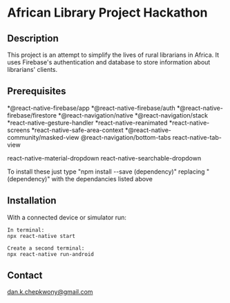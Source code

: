 # African Library Project Hackathon

## Description

This project is an attempt to simplify the lives of rural librarians in Africa.
It uses Firebase's authentication and database to store information about librarians' clients.

## Prerequisites

*@react-native-firebase/app
*@react-native-firebase/auth
*@react-native-firebase/firestore
*@react-navigation/native
*@react-navigation/stack
*react-native-gesture-handler
*react-native-reanimated
*react-native-screens
*react-native-safe-area-context
*@react-native-community/masked-view
@react-navigation/bottom-tabs
react-native-tab-view

react-native-material-dropdown
react-native-searchable-dropdown

To install these just type "npm install --save (dependency)"
replacing "(dependency)" with the dependancies listed above

## Installation

With a connected device or simulator run:

    In terminal:
    npx react-native start

    Create a second terminal:
    npx react-native run-android

## Contact

dan.k.chepkwony@gmail.com
